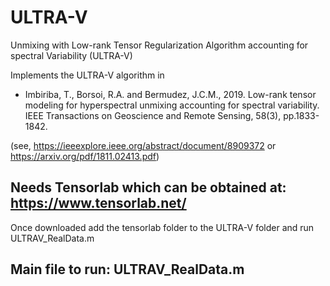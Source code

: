 # ULTRA-V
Unmixing with Low-rank Tensor Regularization Algorithm accounting for spectral Variability (ULTRA-V)

Implements the ULTRA-V algorithm in 

* Imbiriba, T., Borsoi, R.A. and Bermudez, J.C.M., 2019. Low-rank tensor modeling for hyperspectral unmixing accounting for spectral variability. IEEE Transactions on Geoscience and Remote Sensing, 58(3), pp.1833-1842.



(see, https://ieeexplore.ieee.org/abstract/document/8909372 or https://arxiv.org/pdf/1811.02413.pdf) 


## Needs Tensorlab which can be obtained at: https://www.tensorlab.net/
Once downloaded add the tensorlab folder to the ULTRA-V folder and run ULTRAV_RealData.m


## Main file to run: ULTRAV_RealData.m


